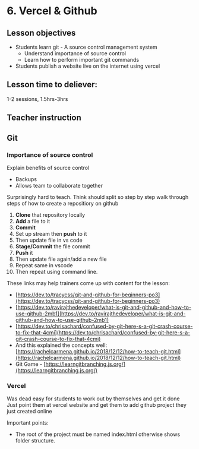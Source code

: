 # 6. Vercel & Github

## Lesson objectives

* Students learn git - A source control management system
  * Understand importance of source control
  * Learn how to perform important git commands
* Students publish a website live on the internet using vercel

## Lesson time to deliever:

1-2 sessions, 1.5hrs-3hrs

## Teacher instruction



## Git

### Importance of source control

Explain benefits of source control

* Backups
* Allows team to collaborate together



Surprisingly hard to teach. Think should split so step by step walk through steps of how to create a repositiory on github

1. **Clone** that repository locally
2. **Add** a file to it
3. **Commit** 
4. Set up stream then **push** to it
5. Then update file in vs code
6. **Stage/Commit** the file commit
7. **Push** it
8. Then update file again/add a new file
9. Repeat same in vscode
10. Then repeat using command line.

These links may help trainers come up with content for the lesson:

* [https://dev.to/tracycss/git-and-github-for-beginners-po3](https://dev.to/tracycss/git-and-github-for-beginners-po3)
* [https://dev.to/ravirajthedeveloper/what-is-git-and-github-and-how-to-use-github-2mb1](https://dev.to/ravirajthedeveloper/what-is-git-and-github-and-how-to-use-github-2mb1)
* [https://dev.to/chrisachard/confused-by-git-here-s-a-git-crash-course-to-fix-that-4cmi](https://dev.to/chrisachard/confused-by-git-here-s-a-git-crash-course-to-fix-that-4cmi)
* And this explained the concepts well: [https://rachelcarmena.github.io/2018/12/12/how-to-teach-git.html](https://rachelcarmena.github.io/2018/12/12/how-to-teach-git.html)
*  Git Game - [https://learngitbranching.js.org/](https://learngitbranching.js.org/)

### Vercel

Was dead easy for students to work out by themselves and get it done  
Just point them at vercel website and get them to add github project they just created online

Important points:

* The root of the project must be named index.html otherwise shows folder structure.





